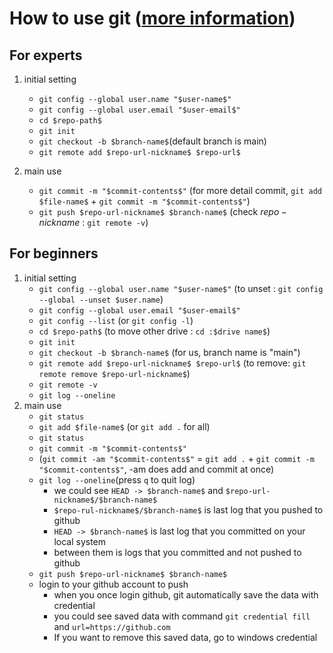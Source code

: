 # How to use git ([more information](https://sabarada.tistory.com/75))

## For experts

1. initial setting
    * `git config --global user.name "$user-name$"`
    * `git config --global user.email "$user-email$"`
    * `cd $repo-path$`
    * `git init`
    * `git checkout -b $branch-name$`(default branch is main)
    * `git remote add $repo-url-nickname$ $repo-url$`

2. main use
    * `git commit -m "$commit-contents$"`  (for more detail commit, `git add $file-name$` + `git commit -m "$commit-contents$"`)
    * `git push $repo-url-nickname$ $branch-name$`  (check $repo-nickname$ : `git remote -v`)

## For beginners

1. initial setting
    * `git config --global user.name "$user-name$"` (to unset : `git config --global --unset $user.name`)
    * `git config --global user.email "$user-email$"`
    * `git config --list` (or `git config -l`)
    * `cd $repo-path$` (to move other drive : `cd :$drive name$`)
    * `git init`
    * `git checkout -b $branch-name$` (for us, branch name is "main")
    * `git remote add $repo-url-nickname$ $repo-url$` (to remove: `git remote remove $repo-url-nickname$`)
    * `git remote -v`
    * `git log --oneline`
2. main use
    * `git status`
    * `git add $file-name$` (or `git add .` for all)
    * `git status`
    * `git commit -m "$commit-contents$"`
    * (`git commit -am "$commit-contents$"` = `git add .` + `git commit -m "$commit-contents$"`, -am does add and commit at once)
    * `git log --oneline`(press `q` to quit log)
      * we could see `HEAD -> $branch-name$` and `$repo-url-nickname$/$branch-name$`
      * `$repo-rul-nickname$/$branch-name$` is last log that you pushed to github  
      * `HEAD -> $branch-name$` is last log that you committed on your local system
      * between them is logs that you committed and not pushed to github  
    * `git push $repo-url-nickname$ $branch-name$`
    * login to your github account to push
      * when you once login github, git automatically save the data with credential
      * you could see saved data with command `git credential fill` and `url=https://github.com`  
      * If you want to remove this saved data, go to windows credential
